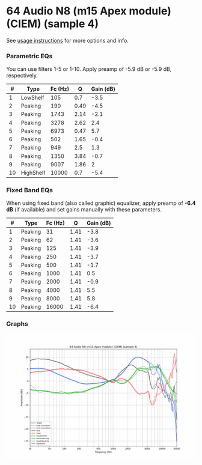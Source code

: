 # 64 Audio N8 (m15 Apex module) (CIEM) (sample 4)
See [usage instructions](https://github.com/jaakkopasanen/AutoEq#usage) for more options and info.

### Parametric EQs
You can use filters 1-5 or 1-10. Apply preamp of -5.9 dB or -5.9 dB, respectively.

|   # | Type      |   Fc (Hz) |    Q |   Gain (dB) |
|-----|-----------|-----------|------|-------------|
|   1 | LowShelf  |       105 | 0.7  |        -3.5 |
|   2 | Peaking   |       190 | 0.49 |        -4.5 |
|   3 | Peaking   |      1743 | 2.14 |        -2.1 |
|   4 | Peaking   |      3278 | 2.62 |         2.4 |
|   5 | Peaking   |      6973 | 0.47 |         5.7 |
|   6 | Peaking   |       502 | 1.65 |        -0.4 |
|   7 | Peaking   |       949 | 2.5  |         1.3 |
|   8 | Peaking   |      1350 | 3.84 |        -0.7 |
|   9 | Peaking   |      9007 | 1.86 |         2   |
|  10 | HighShelf |     10000 | 0.7  |        -5.4 |

### Fixed Band EQs
When using fixed band (also called graphic) equalizer, apply preamp of **-6.4 dB** (if available) and set gains manually with these parameters.

|   # | Type    |   Fc (Hz) |    Q |   Gain (dB) |
|-----|---------|-----------|------|-------------|
|   1 | Peaking |        31 | 1.41 |        -3.8 |
|   2 | Peaking |        62 | 1.41 |        -3.6 |
|   3 | Peaking |       125 | 1.41 |        -3.9 |
|   4 | Peaking |       250 | 1.41 |        -3.7 |
|   5 | Peaking |       500 | 1.41 |        -1.7 |
|   6 | Peaking |      1000 | 1.41 |         0.5 |
|   7 | Peaking |      2000 | 1.41 |        -0.9 |
|   8 | Peaking |      4000 | 1.41 |         5.5 |
|   9 | Peaking |      8000 | 1.41 |         5.8 |
|  10 | Peaking |     16000 | 1.41 |        -6.4 |

### Graphs
![](./64%20Audio%20N8%20(m15%20Apex%20module)%20(CIEM)%20(sample%204).png)
